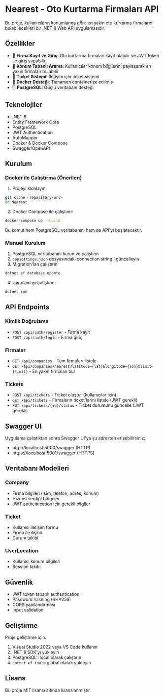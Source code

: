 # Nearest - Oto Kurtarma Firmaları API

Bu proje, kullanıcıların konumlarına göre en yakın oto kurtarma firmalarını bulabilecekleri bir .NET 8 Web API uygulamasıdır.

## Özellikler

- 🔐 **Firma Kayıt ve Giriş**: Oto kurtarma firmaları kayıt olabilir ve JWT token ile giriş yapabilir
- 📍 **Konum Tabanlı Arama**: Kullanıcılar konum bilgilerini paylaşarak en yakın firmaları bulabilir
- 🎫 **Ticket Sistemi**: İletişim için ticket sistemi
- 🐳 **Docker Desteği**: Tamamen containerize edilmiş
- 🗄️ **PostgreSQL**: Güçlü veritabanı desteği

## Teknolojiler

- .NET 8
- Entity Framework Core
- PostgreSQL
- JWT Authentication
- AutoMapper
- Docker & Docker Compose
- Swagger/OpenAPI

## Kurulum

### Docker ile Çalıştırma (Önerilen)

1. Projeyi klonlayın:
```bash
git clone <repository-url>
cd Nearest
```

2. Docker Compose ile çalıştırın:
```bash
docker-compose up --build
```

Bu komut hem PostgreSQL veritabanını hem de API'yi başlatacaktır.

### Manuel Kurulum

1. PostgreSQL veritabanını kurun ve çalıştırın
2. `appsettings.json` dosyasındaki connection string'i güncelleyin
3. Migration'ları çalıştırın:
```bash
dotnet ef database update
```

4. Uygulamayı çalıştırın:
```bash
dotnet run
```

## API Endpoints

### Kimlik Doğrulama
- `POST /api/auth/register` - Firma kayıt
- `POST /api/auth/login` - Firma giriş

### Firmalar
- `GET /api/companies` - Tüm firmaları listele
- `GET /api/companies/nearest?latitude={lat}&longitude={lon}&limit={limit}` - En yakın firmaları bul

### Tickets
- `POST /api/tickets` - Ticket oluştur (kullanıcılar için)
- `GET /api/tickets` - Firmaların ticket'larını listele (JWT gerekli)
- `PUT /api/tickets/{id}/status` - Ticket durumunu güncelle (JWT gerekli)

## Swagger UI

Uygulama çalıştıktan sonra Swagger UI'ya şu adresten erişebilirsiniz:
- http://localhost:5000/swagger (HTTP)
- https://localhost:5001/swagger (HTTPS)

## Veritabanı Modelleri

### Company
- Firma bilgileri (isim, telefon, adres, konum)
- Hizmet verdiği bölgeler
- JWT authentication için gerekli bilgiler

### Ticket
- Kullanıcı iletişim formu
- Firma ile ilişkili
- Durum takibi

### UserLocation
- Kullanıcı konum bilgileri
- Session takibi

## Güvenlik

- JWT token tabanlı authentication
- Password hashing (SHA256)
- CORS yapılandırması
- Input validation

## Geliştirme

Proje geliştirme için:

1. Visual Studio 2022 veya VS Code kullanın
2. .NET 8 SDK'yı yükleyin
3. PostgreSQL'i local olarak çalıştırın
4. `dotnet ef tools` global olarak yükleyin

## Lisans

Bu proje MIT lisansı altında lisanslanmıştır.
